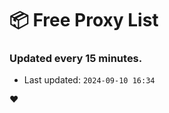 # :package: Free Proxy List
### Updated every 15 minutes.

- Last updated: `2024-09-10 16:34`

:heart:
